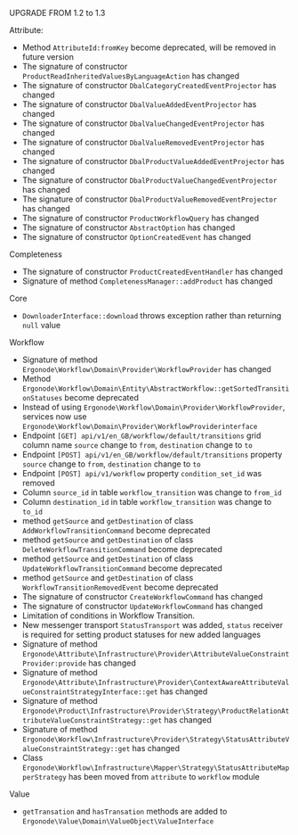 UPGRADE FROM 1.2 to 1.3

Attribute:
* Method `AttributeId:fromKey` become deprecated, will be removed in future version
* The signature of constructor `ProductReadInheritedValuesByLanguageAction` has changed
* The signature of constructor `DbalCategoryCreatedEventProjector` has changed
* The signature of constructor `DbalValueAddedEventProjector` has changed
* The signature of constructor `DbalValueChangedEventProjector` has changed 
* The signature of constructor `DbalValueRemovedEventProjector` has changed
* The signature of constructor `DbalProductValueAddedEventProjector` has changed
* The signature of constructor `DbalProductValueChangedEventProjector` has changed
* The signature of constructor `DbalProductValueRemovedEventProjector` has changed
* The signature of constructor `ProductWorkflowQuery` has changed
* The signature of constructor `AbstractOption` has changed
* The signature of constructor `OptionCreatedEvent` has changed
 
Completeness
* The signature of constructor `ProductCreatedEventHandler` has changed
* Signature of method `CompletenessManager::addProduct` has changed

Core
* `DownloaderInterface::download` throws exception rather than returning `null` value

Workflow 
* Signature of method `Ergonode\Workflow\Domain\Provider\WorkflowProvider` has changed 
* Method `Ergonode\Workflow\Domain\Entity\AbstractWorkflow::getSortedTransitionStatuses` become deprecated
* Instead of using `Ergonode\Workflow\Domain\Provider\WorkflowProvider`, services now use `Ergonode\Workflow\Domain\Provider\WorkflowProviderinterface`
* Endpoint `[GET] api/v1/en_GB/workflow/default/transitions` grid column name `source` change to `from`, `destination` change to `to`
* Endpoint `[POST] api/v1/en_GB/workflow/default/transitions` property `source` change to `from`, `destination` change to `to`
* Endpoint `[POST] api/v1/workflow` property `condition_set_id` was removed
* Column `source_id` in table `workflow_transition` was change to `from_id`
* Column `destination_id` in table `workflow_transition` was change to `to_id`
* method `getSource` and `getDestination` of class `AddWorkflowTransitionCommand` become deprecated
* method `getSource` and `getDestination` of class `DeleteWorkflowTransitionCommand` become deprecated
* method `getSource` and `getDestination` of class `UpdateWorkflowTransitionCommand` become deprecated
* method `getSource` and `getDestination` of class `WorkflowTransitionRemovedEvent` become deprecated
* The signature of constructor `CreateWorkflowCommand` has changed
* The signature of constructor `UpdateWorkflowCommand` has changed
* Limitation of conditions in Workflow Transition.
* New messenger transport `StatusTransport` was added, `status` receiver is required for setting product statuses for new added languages
* Signature of method `Ergonode\Attribute\Infrastructure\Provider\AttributeValueConstraintProvider:provide` has changed
* Signature of method `Ergonode\Attribute\Infrastructure\Provider\ContextAwareAttributeValueConstraintStrategyInterface::get` has changed
* Signature of method `Ergonode\Product\Infrastructure\Provider\Strategy\ProductRelationAttributeValueConstraintStrategy::get` has changed
* Signature of method `Ergonode\Workflow\Infrastructure\Provider\Strategy\StatusAttributeValueConstraintStrategy::get` has changed
* Class `Ergonode\Workflow\Infrastructure\Mapper\Strategy\StatusAttributeMapperStrategy` has been moved from `attribute` to `workflow` module

Value
* `getTransation` and `hasTransation` methods are added to `Ergonode\Value\Domain\ValueObject\ValueInterface`
